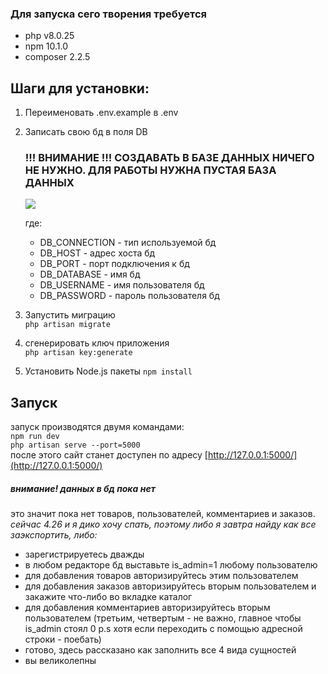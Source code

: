 ### Для запуска сего творения требуется

- php v8.0.25
- npm 10.1.0
- composer 2.2.5

## Шаги для установки:
1. Переименовать .env.example в .env
2. Записать свою бд в поля DB 
   ### !!! ВНИМАНИЕ !!! СОЗДАВАТЬ В БАЗЕ ДАННЫХ НИЧЕГО НЕ НУЖНО. ДЛЯ РАБОТЫ НУЖНА ПУСТАЯ БАЗА ДАННЫХ  
   <img src="https://github.com/Wombat2077/superfuelsite/assets/78274743/1f4bddf8-f17e-4813-8909-f87ddedb74aa"/>
        
   где:
   - DB_CONNECTION - тип используемой бд
   - DB_HOST - адрес хоста бд
   - DB_PORT - порт подключения к бд
   - DB_DATABASE - имя бд
   - DB_USERNAME - имя пользователя бд
   - DB_PASSWORD - пароль пользователя бд
    
    
3. Запустить миграцию  
   `php artisan migrate`
4. сгенерировать ключ приложения  
   `php artisan key:generate`
5. Установить Node.js пакеты
   `npm install`
## Запуск
запуск производятся двумя командами:  
`npm run dev`  
`php artisan serve --port=5000`  
после этого сайт станет доступен по адресу [http://127.0.0.1:5000/](http://127.0.0.1:5000/)
##### внимание! данных в бд пока нет
это значит пока нет товаров, пользователей, комментариев и заказов.    
_сейчас 4.26 и я дико хочу спать, поэтому либо я завтра найду как все заэкспортить, либо:_
- зарегистрируетесь дважды
- в любом редакторе бд выставьте is_admin=1 любому пользователю
- для добавления товаров авторизируйтесь этим пользователем
- для добавления заказов авторизируйтесь вторым пользователем и закажите что-либо во вкладке каталог
- для добавления комментариев авторизируйтесь вторым пользователем (третьим, четвертым - не важно, главное чтобы is_admin стоял 0 p.s хотя если переходить с помощью адресной строки - поебать)
- готово, здесь рассказано как заполнить все 4 вида сущностей
- вы великолепны
